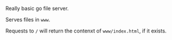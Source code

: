 Really basic go file server.

Serves files in `www`.

Requests to `/` will return the contenxt of `www/index.html`, if it exists.
